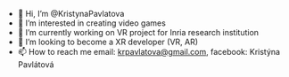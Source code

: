 - 👋 Hi, I’m @KristynaPavlatova
- 👀 I’m interested in creating video games
- 🌱 I’m currently working on VR project for Inria research institution
- 💞️ I’m looking to become a XR developer (VR, AR)
- 📫 How to reach me email: krpavlatova@gmail.com, facebook: Kristýna Pavlátová

<!---
KristynaPavlatova/KristynaPavlatova is a ✨ special ✨ repository because its `README.md` (this file) appears on your GitHub profile.
You can click the Preview link to take a look at your changes.
--->
